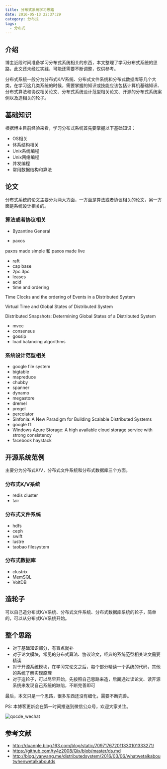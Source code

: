 ```yaml
---
title: 分布式系统学习思路
date: 2016-05-13 22:37:29
category: 分布式
tags:
  - 分布式
---
```


## 介绍

博主近段时间准备学习分布式系统相关的东西，本文整理了学习分布式系统的思路，此文还未经过实践，可能还需要不断调整，仅供参考。

分布式系统一般分为分布式K/V系统、分布式文件系统和分布式数据库等几个大类，在学习这几类系统的时候，需要掌握的知识或技能应该包括计算机基础知识、分布式算法和协议相关论文、分布式系统设计范型相关论文、开源的分布式系统案例以及造相关的轮子。

## 基础知识

根据博主目前经验来看，学习分布式系统首先要掌握以下基础知识：

*   OS相关
*   体系结构相关
*   Unix系统编程
*   Unix网络编程
*   并发编程
*   常用数据结构和算法

## 论文

分布式系统的论文主要分为两大方面，一方面是算法或者协议相关的论文，另一方面是系统设计相关的。

### 算法或者协议相关

*   Byzantine General

*   paxos

paxos made simple 和 paxos made live

*   raft
*   cap base
*   2pc 3pc
*   leases
*   acid
*   time and ordering

Time Clocks and the ordering of Events in a Distributed System

Virtual Time and Global States of Distributed System

Distributed Snapshots: Determining Global States of a Distributed System

*   mvcc
*   consensus
*   gossip
*   load balancing algorithms

### 系统设计范型相关

*   google file system
*   bigtable
*   mapreduce
*   chubby
*   spanner
*   dynamo
*   megastore
*   dremel
*   pregel
*   percolator
*   Sinfonia: A New Paradigm for Building Scalable Distributed Systems
*   google f1
*   Windows Azure Storage: A high available cloud storage service with strong consistency
*   facebook haystack

## 开源系统范例

主要分为分布式K/V，分布式文件系统和分布式数据库三个方面。

### 分布式K/V系统

*   redis cluster
*   tair

### 分布式文件系统

*   hdfs
*   ceph
*   swift
*   lustre
*   taobao filesystem

### 分布式数据库

*   clustrix
*   MemSQL
*   VoltDB

## 造轮子

可以自己造分布式K/V系统、分布式文件系统、分布式数据库系统的轮子，简单的，可以从分布式K/V系统开始。

## 整个思路

*   对于基础知识部分，有盲点就补
*   对于论文模块，常见的分布式算法、协议论文，经典的系统范型相关论文需要精读
*   对于开源系统模块，在学习完论文之后，每个部分精读一个系统的代码，其他的系统了解实现原理
*   对于造轮子，可以尽早开始，先按照自己思路来造，后面通过读论文、读开源系统来发现自己系统的缺陷，不断完善即可

最后，本文只是一个思路，很多东西还没有细化，需要不断完善。

PS:
本博客更新会在第一时间推送到微信公众号，欢迎大家关注。

![qocde_wechat](http://o8m1nd933.bkt.clouddn.com/blog/qcode_wechat.jpg)

## 参考文献

*   http://duanple.blog.163.com/blog/static/709717672011330101333271/
*   https://github.com/ty4z2008/Qix/blob/master/ds.md
*   http://blog.ivanyang.me/distributedsystem/2016/03/06/whatwetalkaboutwhenwetalkaboutds
